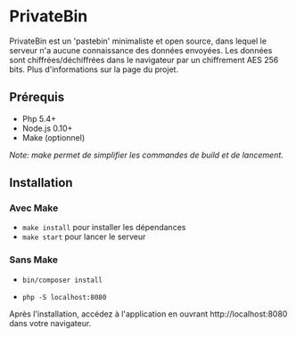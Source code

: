 # PrivateBin

PrivateBin est un 'pastebin' minimaliste et open source, dans lequel le serveur n'a aucune connaissance des données
envoyées. Les données sont chiffrées/déchiffrées dans le navigateur par un chiffrement AES 256 bits. Plus d'informations
sur la page du projet.

## Prérequis

- Php 5.4+
- Node.js 0.10+
- Make (optionnel)

*Note: make permet de simplifier les commandes de build et de lancement.*

## Installation

### Avec Make

- `make install` pour installer les dépendances
- `make start` pour lancer le serveur

### Sans Make

- `bin/composer install`

- `php -S localhost:8080`

Après l'installation, accédez à l'application en ouvrant http://localhost:8080 dans votre navigateur.